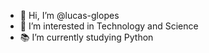 - 👋 Hi, I’m @lucas-glopes
- 👀 I’m interested in Technology and Science
- 📚 I’m currently studying Python

<!---
lucas-glopes/lucas-glopes is a ✨ special ✨ repository because its `README.md` (this file) appears on your GitHub profile.
You can click the Preview link to take a look at your changes.
--->
